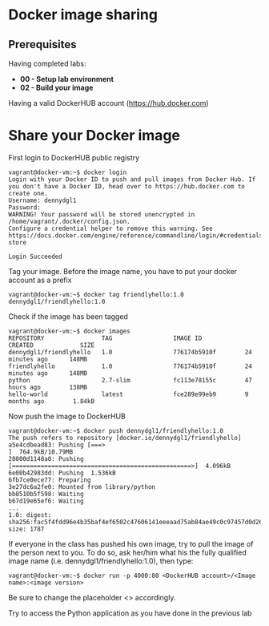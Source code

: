             
# Docker image sharing

## Prerequisites

Having completed labs:
-  **00 - Setup lab environment**
-  **02 - Build your image**

Having a valid DockerHUB account (https://hub.docker.com)

# Share your Docker image

First login to DockerHUB public registry

```console
vagrant@docker-vm:~$ docker login
Login with your Docker ID to push and pull images from Docker Hub. If you don't have a Docker ID, head over to https://hub.docker.com to create one.
Username: dennydgl1
Password: 
WARNING! Your password will be stored unencrypted in /home/vagrant/.docker/config.json.
Configure a credential helper to remove this warning. See
https://docs.docker.com/engine/reference/commandline/login/#credentials-store

Login Succeeded
```

Tag your image. Before the image name, you have to put your docker account as a prefix

```console
vagrant@docker-vm:~$ docker tag friendlyhello:1.0 dennydgl1/friendlyhello:1.0
```

Check if the image has been tagged

```console
vagrant@docker-vm:~$ docker images
REPOSITORY                TAG                 IMAGE ID            CREATED             SIZE
dennydgl1/friendlyhello   1.0                 776174b5910f        24 minutes ago      148MB
friendlyhello             1.0                 776174b5910f        24 minutes ago      148MB
python                    2.7-slim            fc113e78155c        47 hours ago        138MB
hello-world               latest              fce289e99eb9        9 months ago        1.84kB
```
Now push the image to DockerHUB

```console
vagrant@docker-vm:~$ docker push dennydgl1/friendlyhello:1.0
The push refers to repository [docker.io/dennydgl1/friendlyhello]
a5e4cdbead83: Pushing [===>                                               ]  764.9kB/10.79MB
28000d1148a0: Pushing [==================================================>]  4.096kB
6e00b42983dd: Pushing  1.536kB
6fb7ce0ece77: Preparing 
3e27dc6a2fe0: Mounted from library/python 
bb8510b5f598: Waiting 
b67d19e65ef6: Waiting 
...
1.0: digest: sha256:fac5f4fdd96e4b35baf4ef6502c47606141eeeaad75ab84ae49c0c97457d0d26 size: 1787
```

If everyone in the class has pushed his own image, try to pull the image of the person next to you. To do so, ask her/him what his the fully qualified image name (i.e. dennydgl1/friendlyhello:1.0), then type:

```console
vagrant@docker-vm:~$ docker run -p 4000:80 <DockerHUB account>/<Image name>:<image version>
```

Be sure to change the placeholder <> accordingly.

Try to access the Python application as you have done in the previous lab





